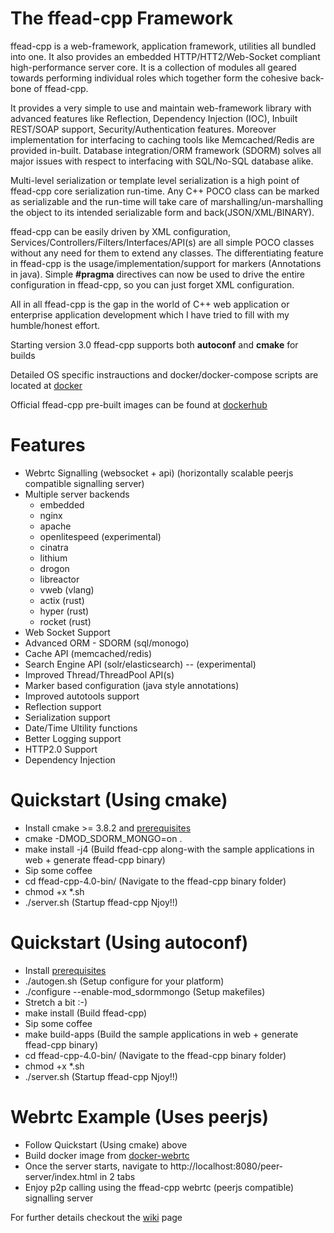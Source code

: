 # The ffead-cpp Framework

ffead-cpp is a web-framework, application framework, utilities all bundled into one. 
It also provides an embedded HTTP/HTT2/Web-Socket compliant high-performance server core. 
It is a collection of modules all geared towards performing individual roles which together form the cohesive back-bone of ffead-cpp.

It provides a very simple to use and maintain web-framework library with advanced features like Reflection, Dependency Injection (IOC),
Inbuilt REST/SOAP support, Security/Authentication features. Moreover implementation for interfacing to caching tools like 
Memcached/Redis are provided in-built. 
Database integration/ORM framework (SDORM) solves all major issues with respect to interfacing with SQL/No-SQL database alike.

Multi-level serialization or template level serialization is a high point of ffead-cpp core serialization run-time. Any C++ POCO class
can be marked as serializable and the run-time will take care of marshalling/un-marshalling the object to its intended serializable form
and back(JSON/XML/BINARY).

ffead-cpp can be easily driven by XML configuration, Services/Controllers/Filters/Interfaces/API(s) are all simple POCO classes without
any need for them to extend any classes. 
The differentiating feature in ffead-cpp is the usage/implementation/support for markers (Annotations in java). Simple **#pragma**
directives can now be used to drive the entire configuration in ffead-cpp, so you can just forget XML configuration.

All in all ffead-cpp is the gap in the world of C++ web application or enterprise application development which I have tried to fill
with my humble/honest effort.

Starting version 3.0 ffead-cpp supports both **autoconf** and **cmake** for builds

Detailed OS specific instrauctions and docker/docker-compose scripts are located at [docker](https://github.com/sumeetchhetri/ffead-cpp/tree/master/docker)

Official ffead-cpp pre-built images can be found at [dockerhub](https://cloud.docker.com/repository/docker/sumeetchhetri/ffead-cpp-3.0/tags)


Features
==========
- Webrtc Signalling (websocket + api) (horizontally scalable peerjs compatible signalling server)
- Multiple server backends
    - embedded
    - nginx
    - apache
    - openlitespeed (experimental)
    - cinatra
    - lithium
    - drogon
    - libreactor
    - vweb (vlang)
    - actix (rust)
    - hyper (rust)
    - rocket (rust)
- Web Socket Support
- Advanced ORM - SDORM (sql/monogo)
- Cache API (memcached/redis)
- Search Engine API (solr/elasticsearch) -- (experimental)
- Improved Thread/ThreadPool API(s)
- Marker based configuration (java style annotations)
- Improved autotools support
- Reflection support
- Serialization support
- Date/Time Ultility functions
- Better Logging support
- HTTP2.0 Support
- Dependency Injection

Quickstart (Using cmake)
===========
- Install cmake >= 3.8.2 and [prerequisites](https://github.com/sumeetchhetri/ffead-cpp/wiki/Prerequisites)
- cmake -DMOD_SDORM_MONGO=on .
- make install -j4 (Build ffead-cpp along-with the sample applications in web + generate ffead-cpp binary)
- Sip some coffee
- cd ffead-cpp-4.0-bin/ (Navigate to the ffead-cpp binary folder)
- chmod +x *.sh
- ./server.sh (Startup ffead-cpp Njoy!!)

Quickstart (Using autoconf)
===========
- Install [prerequisites](https://github.com/sumeetchhetri/ffead-cpp/wiki/Prerequisites)
- ./autogen.sh (Setup configure for your platform)
- ./configure --enable-mod_sdormmongo (Setup makefiles)
- Stretch a bit :-)
- make install (Build ffead-cpp)
- Sip some coffee
- make build-apps (Build the sample applications in web + generate ffead-cpp binary)
- cd ffead-cpp-4.0-bin/ (Navigate to the ffead-cpp binary folder)
- chmod +x *.sh
- ./server.sh (Startup ffead-cpp Njoy!!)

Webrtc Example (Uses peerjs)
===========
- Follow Quickstart (Using cmake) above
- Build docker image from [docker-webrtc](https://github.com/sumeetchhetri/ffead-cpp/tree/master/docker/webrtc-peerjs)
- Once the server starts, navigate to http://localhost:8080/peer-server/index.html in 2 tabs
- Enjoy p2p calling using the ffead-cpp webrtc (peerjs compatible) signalling server

For further details checkout the [wiki](https://github.com/sumeetchhetri/ffead-cpp/wiki) page
